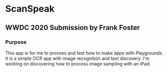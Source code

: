 # ScanSpeak
## WWDC 2020 Submission by Frank Foster

### Purpose

This app is for me to process and test how to make apps with Playgrounds. It is a simple OCR app with image recognition and text discovery. I'm working on discovering how to process image sampling with an iPad.
